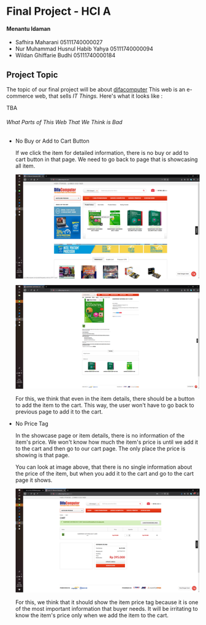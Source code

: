 # Final Project - HCI A

#### Menantu Idaman

- Safhira Maharani										  05111740000027
- Nur Muhammad Husnul Habib Yahya	  05111740000094
- Wildan Ghiffarie Budhi								05111740000184



## Project Topic

The topic of our final project will be about [difacomputer](www.difacomputer.com) This web is an e-commerce web, that sells *IT Things.* Here's what it looks like :

TBA

###### What Parts of This Web That We Think is Bad

- No Buy or Add to Cart Button

  If we click the item for detailed information, there is no buy or add to cart button in that page. We need to go back to page that is showcasing all item.

  ![](images/main_page.png)

  ![](images/item_detail.png)

  For this, we think that even in the item details, there should be a button to add the item to the cart. This way, the user won't have to go back to previous page to add it to the cart.

- No Price Tag

  In the showcase page or item details, there is no information of the item's price. We won't know how much the item's price is until we add it to the cart and then go to our cart page. The only place the price is showing is that page.

  You can look at image above, that there is no single information about the price of the item, but when you add it to the cart and go to the cart page it shows.
  
  ![](images/cart.png)
  
  For this, we think that it should show the item price tag because it is one of the most important information that buyer needs. It will be irritating to know the item's price only when we add the item to the cart.